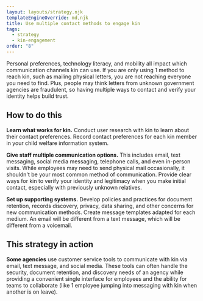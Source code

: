 ```yaml
---
layout: layouts/strategy.njk
templateEngineOverride: md,njk
title: Use multiple contact methods to engage kin
tags:
  - strategy
  - kin-engagement
order: "8"
---
```

Personal preferences, technology literacy, and mobility all impact which communication channels kin can use. If you are only using 1 method to reach kin, such as mailing physical letters, you are not reaching everyone you need to find. Plus, people may think letters from unknown government agencies are fraudulent, so having multiple ways to contact and verify your identity helps build trust.

## How to do this

**Learn what works for kin.** Conduct user research with kin to learn about their contact preferences. Record contact preferences for each kin member in your child welfare information system.

**Give staff multiple communication options.** This includes email, text messaging, social media messaging, telephone calls, and even in-person visits. While employees may need to send physical mail occasionally, it shouldn't be your most common method of communication. Provide clear ways for kin to verify your identity and legitimacy when you make initial contact, especially with previously unknown relatives.

**Set up supporting systems.** Develop policies and practices for document retention, records discovery, privacy, data sharing, and other concerns for new communication methods. Create message templates adapted for each medium. An email will be different from a text message, which will be different from a voicemail.

## This strategy in action

**Some agencies** use customer service tools to communicate with kin via email, text message, and social media. These tools can often handle the security, document retention, and discovery needs of an agency while providing a convenient single interface for employees and the ability for teams to collaborate (like 1 employee jumping into messaging with kin when another is on leave).
